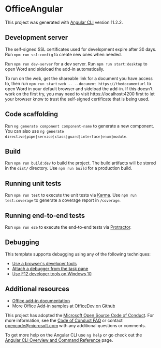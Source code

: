 # OfficeAngular

This project was generated with [Angular CLI](https://github.com/angular/angular-cli) version 11.2.2.

## Development server

The self-signed SSL certificates used for development expire after 30 days. Run `npm run ssl:config` to create new ones when needed.

Run `npm run dev-server` for a dev server. Run `npm run start:desktop` to open Word and sideload the add-in automatically.

To run on the web, get the shareable link for a document you have access to, then run `npm run start:web -- --document https://thedocumenturl` to open Word in your default browser and sideload the add-in. If this doesn't work on the first try, you may need to visit https://localhost:4200 first to let your browser know to trust the self-signed certificate that is being used.

## Code scaffolding

Run `ng generate component component-name` to generate a new component. You can also use `ng generate directive|pipe|service|class|guard|interface|enum|module`.

## Build

Run `npm run build:dev` to build the project. The build artifacts will be stored in the `dist/` directory. Use `npm run build` for a production build.

## Running unit tests

Run `npm run test` to execute the unit tests via [Karma](https://karma-runner.github.io). Use `npm run test:coverage` to generate a coverage report in `/coverage`.

## Running end-to-end tests

Run `npm run e2e` to execute the end-to-end tests via [Protractor](http://www.protractortest.org/).

## Debugging

This template supports debugging using any of the following techniques:

- [Use a browser's developer tools](https://docs.microsoft.com/office/dev/add-ins/testing/debug-add-ins-in-office-online)
- [Attach a debugger from the task pane](https://docs.microsoft.com/office/dev/add-ins/testing/attach-debugger-from-task-pane)
- [Use F12 developer tools on Windows 10](https://docs.microsoft.com/office/dev/add-ins/testing/debug-add-ins-using-f12-developer-tools-on-windows-10)

## Additional resources

* [Office add-in documentation](https://docs.microsoft.com/office/dev/add-ins/overview/office-add-ins)
* More Office Add-in samples at [OfficeDev on Github](https://github.com/officedev)

This project has adopted the [Microsoft Open Source Code of Conduct](https://opensource.microsoft.com/codeofconduct/). For more information, see the [Code of Conduct FAQ](https://opensource.microsoft.com/codeofconduct/faq/) or contact [opencode@microsoft.com](mailto:opencode@microsoft.com) with any additional questions or comments.

To get more help on the Angular CLI use `ng help` or go check out the [Angular CLI Overview and Command Reference](https://angular.io/cli) page.

